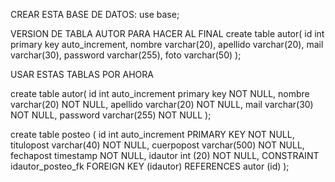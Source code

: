 CREAR ESTA BASE DE DATOS:
use base;

VERSION DE TABLA AUTOR PARA HACER AL FINAL
create table autor(
    id int primary key auto_increment,
    nombre varchar(20),
    apellido varchar(20),
    mail varchar(30),
    password varchar(255),
    foto varchar(50)
);

USAR ESTAS TABLAS POR AHORA

create table autor(
    id int auto_increment primary key  NOT NULL,
    nombre varchar(20) NOT NULL,
    apellido varchar(20) NOT NULL,
    mail varchar(30) NOT NULL,
    password varchar(255) NOT NULL
);


create table posteo (
    id int auto_increment PRIMARY KEY NOT NULL,
    titulopost varchar(40) NOT NULL,
    cuerpopost varchar(500) NOT NULL,
    fechapost timestamp  NOT NULL,
    idautor int (20) NOT NULL,
    CONSTRAINT idautor_posteo_fk FOREIGN KEY (idautor) REFERENCES autor (id)
);